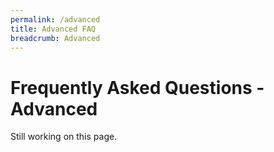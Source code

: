```yaml
---
permalink: /advanced
title: Advanced FAQ
breadcrumb: Advanced
---
```


# Frequently Asked Questions - Advanced

Still working on this page.

